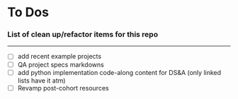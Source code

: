 # To Dos
### List of clean up/refactor items for this repo

---

- [ ] add recent example projects
- [ ] QA project specs markdowns
- [ ] add python implementation code-along content for DS&A (only linked lists have it atm)
- [ ] Revamp post-cohort resources 